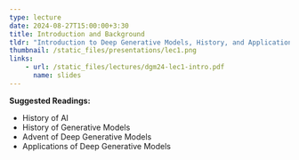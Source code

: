 ```yaml
---
type: lecture
date: 2024-08-27T15:00:00+3:30
title: Introduction and Background 
tldr: "Introduction to Deep Generative Models, History, and Applications"
thumbnail: /static_files/presentations/lec1.png
links: 
    - url: /static_files/lectures/dgm24-lec1-intro.pdf
      name: slides
---
```

**Suggested Readings:**
- History of AI
- History of Generative Models
- Advent of Deep Generative Models
- Applications of Deep Generative Models